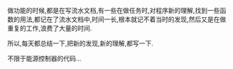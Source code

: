 

做功能的时候,都是在写流水文档,有一些在做任务时,对程序新的理解,找到一些函数的用法,都记在了流水文档中,时间一长,根本就记不着当时的发现,然后又是在做重复的工作,浪费了大量的时间.

所以,每天都总结一下,把新的发现,新的理解,都写一下.

不限于能源控制器的代码...









